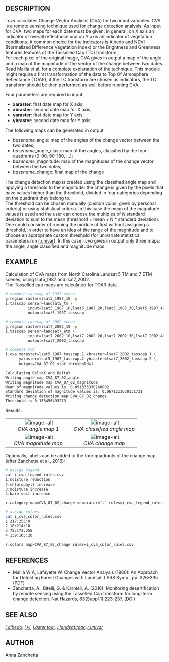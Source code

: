 ## DESCRIPTION

*i.cva* calculates Change Vector Analysis (CVA) for two input variables.
CVA is a remote sensing technique used for change detection analysis. As
input for CVA, two maps for each date must be given: in general, on X
axis an indicator of overall reflectance and on Y axis an indicator of
vegetation conditions. A common choice for the indicators is Albedo and
NDVI (Normalized Difference Vegetation Index) or the Brightness and
Greenness features features of the Tasselled Cap (TC) transform.  
For each pixel of the original image, CVA gives in output a map of the
angle and a map of the magnitude of the vector of the change between two
dates.  
Read Malila et al. for a complete explanation of the technique. This
module might require a first transformation of the data to Top Of
Atmosphere Reflectance (TOAR); if the TC transform are chosen as
indicators, the TC transform should be then performed as well before
running CVA.

Four parameters are required in input:

  - **xaraster**: first date map for X axis,
  - **xbraster**: second date map for X axis,
  - **yaraster**: first date map for Y axis,
  - **ybraster**: second date map for Y axis.

The following maps can be generated in output:

  - *basename*\_angle: map of the angles of the change vector between
    the two dates;
  - *basename*\_angle\_class: map of the angles, classified by the four
    quadrants (0-90, 90-180, ...);
  - *basename*\_magnitude: map of the magnitudes of the change vector
    between the two dates;
  - *basename*\_change: final map of the change

The change detection map is created using the classified angle map and
applying a threshold to the magnitude: the change is given by the pixels
that have values higher than the threshold, divided in four categories
depending on the quadrant they belong to.  
The threshold can be chosen manually (*custom value*, given by personal
criteria) or using statistical criteria. In this case the mean of the
magnitude values is used and the user can choose the multiples of *N*
standard deviation to sum to the mean (threshold = mean + N \* standard
deviation).  
One could consider of running the module at first without assigning a
threshold, in order to have an idea of the range of the magnitude and to
choose an appropriate custom threshold (for univariate statistical
parameters run
[r.univar](https://grass.osgeo.org/grass-stable/manuals/r.univar.html)).
In this case *i.cva* gives in output only three maps: the angle, angle
classified and magnitude maps.

## EXAMPLE

Calculation of CVA maps from North Carolina Landsat 5 TM and 7 ETM
scenes, using lsat5\_1987 and lsat7\_2002.  
The Tasselled cap maps are calculated for TOAR data.

```sh
# compute tasscap of 1987 scene
g.region raster=lsat5_1987_10 -p
i.tasscap sensor=landsat5_tm \
          input=lsat5_1987_10,lsat5_1987_20,lsat5_1987_30,lsat5_1987_40,lsat5_1987_50,lsat5_1987_70 \
          output=lsat5_1987_tasscap

# compute tasscap of 2002 scene
g.region raster=lsat7_2002_10 -p
i.tasscap sensor=landsat7_etm \
          input=lsat7_2002_10,lsat7_2002_20,lsat7_2002_30,lsat7_2002_40,lsat7_2002_50,lsat7_2002_70 \
          output=lsat7_2002_tasscap

# compute CVA
i.cva xaraster=lsat5_1987_tasscap.1 xbraster=lsat7_2002_tasscap.1 \
      yaraster=lsat5_1987_tasscap.2 ybraster=lsat7_2002_tasscap.2 \
      output=CVA_87_02 stat_threshold=1

Calculating DeltaX and DeltaY
Writing angle map CVA_87_02_angle
Writing magnitude map CVA_87_02_magnitude
Mean of magnitude values is: 0.091335330260002
Standard deviation of magnitude values is: 0.0671211630131731
Writing change detection map CVA_87_02_change
Threshold is 0.158456493273
```

Results:

<table>
<colgroup>
<col style="width: 50%" />
<col style="width: 50%" />
</colgroup>
<tbody>
<tr class="odd">
<td style="text-align: center;"> <img src="i.cva_1angle.png" alt="image-alt" /><br />
<em>CVA angle map 1</em></td>
<td style="text-align: center;"> <img src="i.cva_2angleclass.png" alt="image-alt" /><br />
<em>CVA classified angle map</em></td>
</tr>
<tr class="even">
<td style="text-align: center;"> <img src="i.cva_3magnitude.png" alt="image-alt" /><br />
<em>CVA magnitude map</em></td>
<td style="text-align: center;"> <img src="i.cva_4change.png" alt="image-alt" /><br />
<em>CVA change map</em></td>
</tr>
</tbody>
</table>

Optionally, labels can be added to the four quadrants of the change map
(after Zanchetta et al., 2016):

```sh
# assign legend
cat i_cva_legend_rules.csv
1:moisture reduction
2:chlorophyll increase
3:moisture increase
4:bare soil increase

r.category map=CVA_87_02_change separator=":" rules=i_cva_legend_rules.csv

# assign colors
cat i_cva_color_rules.csv
1 217:255:0
2 10:214:10
3 75:173:255
4 139:105:20

r.colors map=CVA_87_02_change rules=i_cva_color_rules.csv
```

## REFERENCES

  - Malila W A, Lafayette W. Change Vector Analysis (1980): An Approach
    for Detecting Forest Changes with Landsat. LARS Symp., pp. 326-335
    ([PDF](https://docs.lib.purdue.edu/lars_symp/385/))
  - Zanchetta, A., Bitelli, G. & Karnieli, A. (2016): Monitoring
    desertification by remote sensing using the Tasselled Cap transform
    for long-term change detection. Nat Hazards, 83(Suppl 1):223-237.
    ([DOI](https://doi.org/10.1007/s11069-016-2342-9))

## SEE ALSO

*[i.albedo](https://grass.osgeo.org/grass-stable/manuals/i.albedo.html),
[i.vi](https://grass.osgeo.org/grass-stable/manuals/i.vi.html),
[i.aster.toar](https://grass.osgeo.org/grass-stable/manuals/i.aster.toar.html),
[i.landsat.toar](https://grass.osgeo.org/grass-stable/manuals/i.landsat.toar.html),
[r.univar](https://grass.osgeo.org/grass-stable/manuals/r.univar.html)*

## AUTHOR

Anna Zanchetta
